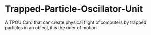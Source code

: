 # Trapped-Particle-Oscillator-Unit
A TPOU Card that can create physical flight of computers by trapped particles in an object, it is the rider of motion

